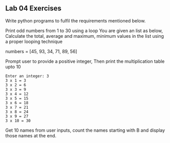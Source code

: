 ## Lab 04 Exercises
Write python programs to fulfil the requirements mentioned below.

Print odd numbers from 1 to 30 using a loop
You are given an list as below, Calculate the total, average and maximum, minimum values in the list using a proper looping technique

numbers = [45, 93, 34, 71, 89, 56]


Prompt user to provide a positive integer, Then print the multiplication table upto 10

```
Enter an integer: 3
3 x 1 = 3
3 x 2 = 6
3 x 3 = 9
3 x 4 = 12
3 x 5 = 15
3 x 6 = 18
3 x 7 = 21
3 x 8 = 24
3 x 9 = 27
3 x 10 = 30
```


Get 10 names from user inputs, count the names starting with B and display those names at the end.
